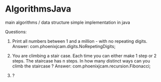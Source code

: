 AlgorithmsJava
==============

main algorithms / data structure simple implementation in java

Questions:

1. Print all numbers between 1 and a million - with no repeating digits. 
Answer: com.phoenixjcam.digits.NoRepetingDigits;

2. You are climbing a stair case. Each time you can either make 1 step or 2 steps. 
   The staircase has n steps. In how many distinct ways can you climb the staircase ?
Answer: com.phoenixjcam.recursion.Fibonacci;

3. ?  